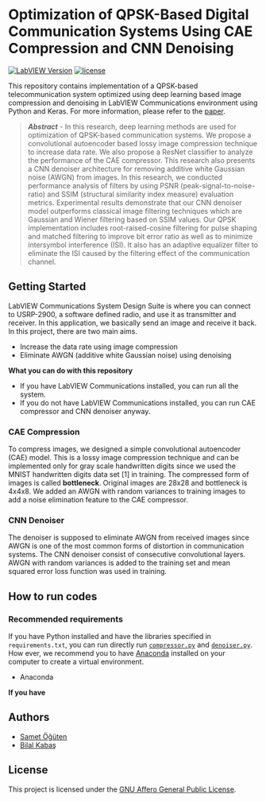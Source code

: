 # Optimization of QPSK-Based Digital Communication Systems Using CAE Compression and CNN Denoising

[![LabVIEW Version](https://img.shields.io/badge/LabVIEW-Comms%202.0-%234285F4?style=flat-square)](https://www.ni.com/en-tr/support/downloads/software-products/download.labview-communications-system-design-suite.html#306816)
[![license](https://img.shields.io/badge/license-AGPL%203.0-%23F65314?style=flat-square)](LICENSE)

This repository contains implementation of a QPSK-based telecommunication system optimized using deep learning based image compression and denoising in LabVIEW Communications environment using Python and Keras. For more information, please refer to the [paper]().

> ***Abstract*** - In this research, deep learning methods are used for optimization of QPSK-based communication systems. We propose a convolutional autoencoder based lossy image compression technique to increase data rate. We also propose a ResNet classifier to analyze the performance of the CAE compressor. This research also presents a CNN denoiser architecture for removing additive white Gaussian noise (AWGN) from images. In this research, we conducted performance analysis of filters by using PSNR (peak-signal-to-noise-ratio) and SSIM (structural similarity index measure) evaluation metrics. Experimental results demonstrate that our CNN denoiser model outperforms classical image filtering techniques which are Gaussian and Wiener filtering based on SSIM values. Our QPSK implementation includes root-raised-cosine filtering for pulse shaping and matched filtering to improve bit error ratio as well as to minimize intersymbol interference (ISI). It also has an adaptive equalizer filter to eliminate the ISI caused by the filtering effect of the communication channel.

## Getting Started

LabVIEW Communications System Design Suite is where you can connect to USRP-2900, a software defined radio, and use it as transmitter and receiver. In this application, we basically send an image and receive it back. In this project, there are two main aims.

- Increase the data rate using image compression
- Eliminate AWGN (additive white Gaussian noise) using denoising

**What you can do with this repository**

- If you have LabVIEW Communications installed, you can run all the system.
- If you do not have LabVIEW Communications installed, you can run CAE compressor and CNN denoiser anyway.

### CAE Compression

To compress images, we designed a simple convolutional autoencoder (CAE) model. This is a lossy image compression technique and can be implemented only for gray scale handwritten digits since we used the MNIST handwritten digits data set [1] in training. The compressed form of images is called **bottleneck**. Original images are 28x28 and bottleneck is 4x4x8. We added an AWGN with random variances to training images to add a noise elimination feature to the CAE compressor. 

### CNN Denoiser

The denoiser is supposed to eliminate AWGN from received images since AWGN is one of the most common forms of distortion in communication systems. The CNN denoiser consist of consecutive convolutional layers. AWGN with random variances is added to the training set and mean squared error loss function was used in training.

## How to run codes

### Recommended requirements

If you have Python installed and have the libraries specified in `requirements.txt`, you can run directly run [`compressor.py`](app) and [`denoiser.py`](app). How ever, we recommend you to have [Anaconda](https://www.anaconda.com/products/individual) installed on your computer to create a virtual environment.

- Anaconda


**If you have**

## Authors

- [Samet Öğüten](https://github.com/sametoguten)
- [Bilal Kabaş](https://github.com/bilalkabas)

## License

This project is licensed under the [GNU Affero General Public License](LICENSE).
